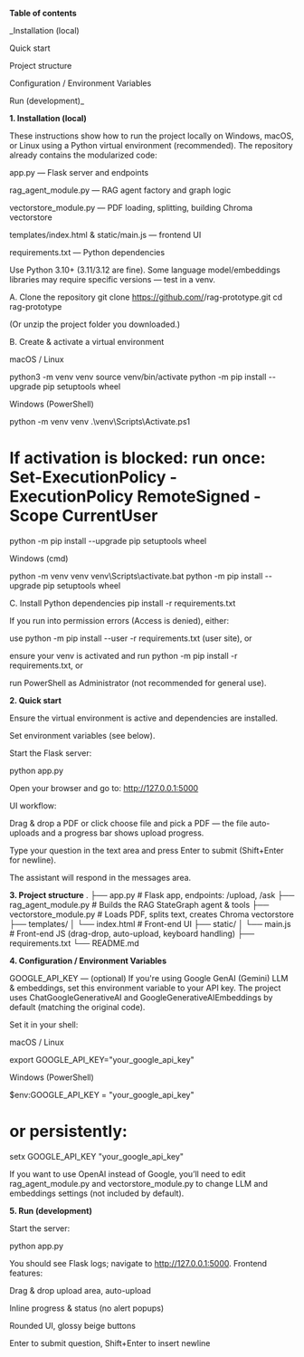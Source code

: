 **Table of contents**

_Installation (local)

Quick start

Project structure

Configuration / Environment Variables

Run (development)_



**1. Installation (local)**

These instructions show how to run the project locally on Windows, macOS, or Linux using a Python virtual environment (recommended). The repository already contains the modularized code:

app.py — Flask server and endpoints

rag_agent_module.py — RAG agent factory and graph logic

vectorstore_module.py — PDF loading, splitting, building Chroma vectorstore

templates/index.html & static/main.js — frontend UI

requirements.txt — Python dependencies

Use Python 3.10+ (3.11/3.12 are fine). Some language model/embeddings libraries may require specific versions — test in a venv.

A. Clone the repository
git clone https://github.com/<your-username>/rag-prototype.git
cd rag-prototype


(Or unzip the project folder you downloaded.)

B. Create & activate a virtual environment

macOS / Linux

python3 -m venv venv
source venv/bin/activate
python -m pip install --upgrade pip setuptools wheel


Windows (PowerShell)

python -m venv venv
.\venv\Scripts\Activate.ps1
# If activation is blocked: run once: Set-ExecutionPolicy -ExecutionPolicy RemoteSigned -Scope CurrentUser
python -m pip install --upgrade pip setuptools wheel


Windows (cmd)

python -m venv venv
venv\Scripts\activate.bat
python -m pip install --upgrade pip setuptools wheel

C. Install Python dependencies
pip install -r requirements.txt


If you run into permission errors (Access is denied), either:

use python -m pip install --user -r requirements.txt (user site), or

ensure your venv is activated and run python -m pip install -r requirements.txt, or

run PowerShell as Administrator (not recommended for general use).

**2. Quick start**

Ensure the virtual environment is active and dependencies are installed.

Set environment variables (see below).

Start the Flask server:

python app.py


Open your browser and go to: http://127.0.0.1:5000

UI workflow:

Drag & drop a PDF or click choose file and pick a PDF — the file auto-uploads and a progress bar shows upload progress.

Type your question in the text area and press Enter to submit (Shift+Enter for newline).

The assistant will respond in the messages area.

**3. Project structure**
.
├── app.py                      # Flask app, endpoints: /upload, /ask
├── rag_agent_module.py         # Builds the RAG StateGraph agent & tools
├── vectorstore_module.py       # Loads PDF, splits text, creates Chroma vectorstore
├── templates/
│   └── index.html              # Front-end UI
├── static/
│   └── main.js                 # Front-end JS (drag-drop, auto-upload, keyboard handling)
├── requirements.txt
└── README.md

**4. Configuration / Environment Variables**

GOOGLE_API_KEY — (optional) If you're using Google GenAI (Gemini) LLM & embeddings, set this environment variable to your API key. The project uses ChatGoogleGenerativeAI and GoogleGenerativeAIEmbeddings by default (matching the original code).

Set it in your shell:

macOS / Linux

export GOOGLE_API_KEY="your_google_api_key"


Windows (PowerShell)

$env:GOOGLE_API_KEY = "your_google_api_key"
# or persistently:
setx GOOGLE_API_KEY "your_google_api_key"


If you want to use OpenAI instead of Google, you’ll need to edit rag_agent_module.py and vectorstore_module.py to change LLM and embeddings settings (not included by default).

**5. Run (development)**

Start the server:

python app.py


You should see Flask logs; navigate to http://127.0.0.1:5000.
Frontend features:

Drag & drop upload area, auto-upload

Inline progress & status (no alert popups)

Rounded UI, glossy beige buttons

Enter to submit question, Shift+Enter to insert newline
